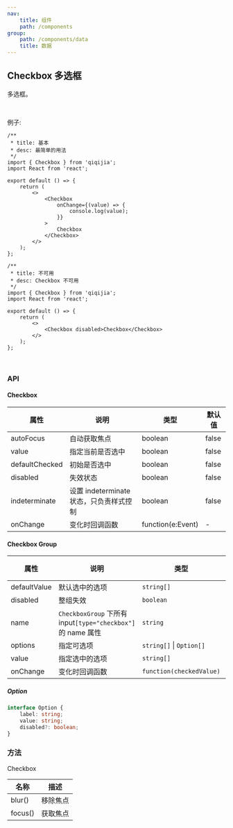 ```yaml
---
nav:
    title: 组件
    path: /components
group:
    path: /components/data
    title: 数据
---
```


## Checkbox 多选框

多选框。

<br />

例子:

<div class="fu-code-block-row">

<div class="fu-code-block-col-2-1">

```tsx
/**
 * title: 基本
 * desc: 最简单的用法
 */
import { Checkbox } from 'qiqijia';
import React from 'react';

export default () => {
    return (
        <>
            <Checkbox
                onChange={(value) => {
                    console.log(value);
                }}
            >
                Checkbox
            </Checkbox>
        </>
    );
};
```

</div>

<div class="fu-code-block-col-2-1">

```tsx
/**
 * title: 不可用
 * desc: Checkbox 不可用
 */
import { Checkbox } from 'qiqijia';
import React from 'react';

export default () => {
    return (
        <>
            <Checkbox disabled>Checkbox</Checkbox>
        </>
    );
};
```

</div>

</div>

<br />

### API

#### Checkbox

| 属性           | 说明                                    | 类型              | 默认值 |
| -------------- | --------------------------------------- | ----------------- | ------ |
| autoFocus      | 自动获取焦点                            | boolean           | false  |
| value          | 指定当前是否选中                        | boolean           | false  |
| defaultChecked | 初始是否选中                            | boolean           | false  |
| disabled       | 失效状态                                | boolean           | false  |
| indeterminate  | 设置 indeterminate 状态，只负责样式控制 | boolean           | false  |
| onChange       | 变化时回调函数                          | function(e:Event) | -      |

#### Checkbox Group

| 属性 | 说明 | 类型 | 默认值 |
| --- | --- | --- | --- |
| defaultValue | 默认选中的选项 | `string[]` | `[]` |
| disabled | 整组失效 | `boolean` | `false` |
| name | `CheckboxGroup` 下所有 input`[type="checkbox"]` 的 name 属性 | `string` | - |
| options | 指定可选项 | `string[]` \| `Option[]` | `[]` |
| value | 指定选中的选项 | `string[]` | `[]` |
| onChange | 变化时回调函数 | `function(checkedValue)` | - |

##### Option

```ts
interface Option {
    label: string;
    value: string;
    disabled?: boolean;
}
```

### 方法

Checkbox

| 名称    | 描述     |
| ------- | -------- |
| blur()  | 移除焦点 |
| focus() | 获取焦点 |
